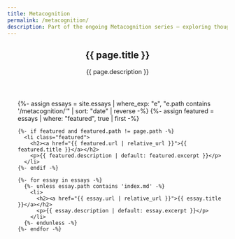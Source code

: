 ```yaml
---
title: Metacognition
permalink: /metacognition/
description: Part of the ongoing Metacognition series — exploring thought about thought, and how tools like AI reshape our ways of knowing.
---
```


<section class="series-index">
  <header>
    <h1>{{ page.title }}</h1>
    <p>{{ page.description }}</p>
  </header>

  <ul>
    {%- assign essays = site.essays | where_exp: "e", "e.path contains '/metacognition/'" | sort: "date" | reverse -%}
    {%- assign featured = essays | where: "featured", true | first -%}

    {%- if featured and featured.path != page.path -%}
      <li class="featured">
        <h2><a href="{{ featured.url | relative_url }}">{{ featured.title }}</a></h2>
        <p>{{ featured.description | default: featured.excerpt }}</p>
      </li>
    {%- endif -%}

    {%- for essay in essays -%}
      {%- unless essay.path contains 'index.md' -%}
        <li>
          <h2><a href="{{ essay.url | relative_url }}">{{ essay.title }}</a></h2>
          <p>{{ essay.description | default: essay.excerpt }}</p>
        </li>
      {%- endunless -%}
    {%- endfor -%}
  </ul>
</section>
